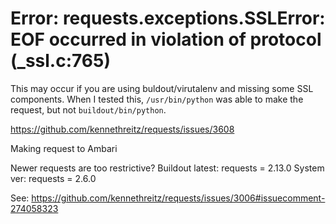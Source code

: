 # Error: requests.exceptions.SSLError: EOF occurred in violation of protocol (_ssl.c:765) 

This may occur if you are using buldout/virutalenv and missing some SSL components. When I tested this, `/usr/bin/python` was able to make the request, 
but not `buildout/bin/python`.

https://github.com/kennethreitz/requests/issues/3608 

Making request to Ambari

Newer requests are too restrictive?
Buildout latest: requests = 2.13.0
System ver: requests = 2.6.0

See: https://github.com/kennethreitz/requests/issues/3006#issuecomment-274058323
